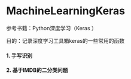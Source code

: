 # MachineLearningKeras
参考书籍：Python深度学习（Keras ）

目的：记录深度学习工具箱keras的一些常用的函数

#### 1. 手写识别

#### 2. 基于IMDB的二分类问题


